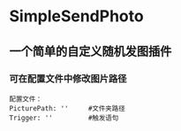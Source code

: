 # SimpleSendPhoto

## 一个简单的自定义随机发图插件
### 可在配置文件中修改图片路径

```
配置文件：
PicturePath: ''     #文件夹路径
Trigger: ''         #触发语句
```
